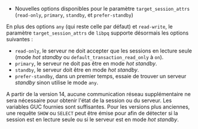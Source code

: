 <!--
Les commits sur ce sujet sont :

* https://commitfest.postgresql.org/32/1677/
* https://git.postgresql.org/gitweb/?p=postgresql.git;a=commit;h=ee28cacf619f4d9c23af5a80e1171a5adae97381

Discussion

* https://gitlab.dalibo.info/formation/workshops/-/issues/114

-->

<div class="slide-content">

* Nouvelles options disponibles pour le paramètre `target_session_attrs` (`read-only`, `primary`, `standby`, et `prefer-standby`)

</div>

<div class="notes">

En plus des options `any` (qui reste celle par défaut) et `read-write`, le paramètre `target_session_attrs` de `libpq` supporte désormais les options suivantes :

* `read-only`, le serveur ne doit accepter que les sessions en lecture seule (mode _hot standby_ ou `default_transaction_read_only` à `on`).
* `primary`, le serveur ne doit pas être en mode _hot standby_.
* `standby`, le serveur doit être en mode _hot standby_.
* `prefer-standby`, dans un premier temps, essaie de trouver un serveur _standby_ sinon utilise le mode `any`.

A partir de la version 14, aucune communication réseau supplémentaire ne sera nécessaire pour obtenir l'état de la session ou du serveur. Les variables GUC fournies sont suffisantes. Pour les versions plus anciennes, une requête `SHOW` ou `SELECT` peut être émise pour afin de détecter si la session est en lecture seule ou si le serveur est en mode _hot standby_.

</div>